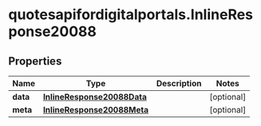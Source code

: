 # quotesapifordigitalportals.InlineResponse20088

## Properties

Name | Type | Description | Notes
------------ | ------------- | ------------- | -------------
**data** | [**InlineResponse20088Data**](InlineResponse20088Data.md) |  | [optional] 
**meta** | [**InlineResponse20088Meta**](InlineResponse20088Meta.md) |  | [optional] 


